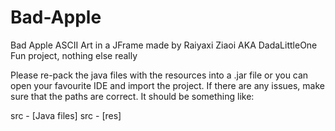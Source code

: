 # Bad-Apple

Bad Apple ASCII Art in a JFrame made by Raiyaxi Ziaoi AKA DadaLittleOne
Fun project, nothing else really

Please re-pack the java files with the resources into a .jar file or you can open your favourite IDE and import the project. If there are any issues, make sure that the paths are correct. It should be something like:

src - [Java files]
src - [res]
